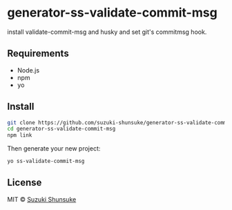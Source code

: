 # generator-ss-validate-commit-msg

install validate-commit-msg and husky and set git's commitmsg hook.

## Requirements

* Node.js
* npm
* yo

## Install

```bash
git clone https://github.com/suzuki-shunsuke/generator-ss-validate-commit-msg
cd generator-ss-validate-commit-msg  
npm link
```

Then generate your new project:

```bash
yo ss-validate-commit-msg
```

## License

MIT © [Suzuki Shunsuke](https://github.com/suzuki-shunsuke)
